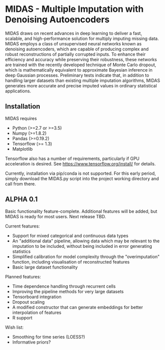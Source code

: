# MIDAS - Multiple Imputation with Denoising Autoencoders

MIDAS draws on recent advances in deep learning to deliver a fast, scalable, and high-performance solution for multiply imputing missing data. MIDAS employs a class of unsupervised neural networks known as denoising autoencoders, which are capable of producing complex and robust reconstructions of partially corrupted inputs. To enhance their efficiency and accuracy while preserving their robustness, these networks are trained with the recently developed technique of Monte Carlo dropout, which is mathematically equivalent to approximate Bayesian inference in deep Gaussian processes. Preliminary tests indicate that, in addition to handling larger datasets than existing multiple imputation algorithms, MIDAS generates more accurate and precise imputed values in ordinary statistical applications.


Installation
------------

MIDAS requires
- Python (>=2.7 or >=3.5)
- Numpy (>=1.8.2)
- Pandas (>=0.19.2)
- Tensorflow (>= 1.3)
- Matplotlib

Tensorflow also has a number of requirements, particularly if GPU acceleration is desired. See https://www.tensorflow.org/install/ for details.

Currently, installation via pip/conda is not supported. For this early period, simply download the MIDAS.py script into the project working directory and call from there.


ALPHA 0.1
---------

Basic functionality feature-complete. Additional features will be added, but MIDAS is ready for most users. Next release TBD.


Current features:
- Support for mixed categorical and continuous data types
- An "additional data" pipeline, allowing data which may be relevant to the imputation to be included, without being included in error generating statistics
- Simplified calibration for model complexity through the "overimputation" function, including visualisation of reconstructed features
- Basic large dataset functionality
 
Planned features:
- Time dependence handling through recurrent cells
- Improving the pipeline methods for very large datasets
- Tensorboard integration
- Dropout scaling
- A modified constructor that can generate embeddings for better interpolation of features
- R support

Wish list:
- Smoothing for time series (LOESS?)
- Informative priors?



